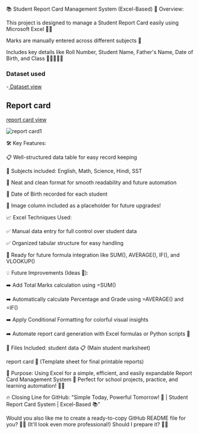📚 Student Report Card Management System (Excel-Based)
🚀 Overview:

This project is designed to manage a Student Report Card easily using Microsoft Excel 📄✨

Marks are manually entered across different subjects 🎯

Includes key details like Roll Number, Student Name, Father's Name, Date of Birth, and Class 🧑‍🎓👨‍👧‍👦

### Dataset used
-<a href=https://github.com/Arpitakaushal/excel-project/blob/main/reportcard.xlsx> Dataset view</a>
 
## Report card
<a href=https://github.com/Arpitakaushal/excel-project/blob/main/report%20ca>report card view</a>

![report card1](https://github.com/user-attachments/assets/9daa76a3-b05b-4dde-b4a1-cfdf5a50d4fb)



🛠 Key Features:

📋 Well-structured data table for easy record keeping

🧠 Subjects included: English, Math, Science, Hindi, SST

🔎 Neat and clean format for smooth readability and future automation

📅 Date of Birth recorded for each student

📸 Image column included as a placeholder for future upgrades!

📈 Excel Techniques Used:

✅ Manual data entry for full control over student data

✅ Organized tabular structure for easy handling

🧩 Ready for future formula integration like SUM(), AVERAGE(), IF(), and VLOOKUP()

💡 Future Improvements (Ideas 💭):

➡️ Add Total Marks calculation using =SUM()

➡️ Automatically calculate Percentage and Grade using =AVERAGE() and =IF()

➡️ Apply Conditional Formatting for colorful visual insights

➡️ Automate report card generation with Excel formulas or Python scripts 🐍

📎 Files Included:
student data 📋 (Main student marksheet)

report card 📝 (Template sheet for final printable reports)

🎯 Purpose:
Using Excel for a simple, efficient, and easily expandable Report Card Management System 🚀
Perfect for school projects, practice, and learning automation! 🏫✨

🔥 Closing Line for GitHub:
"Simple Today, Powerful Tomorrow! 🚀 | Student Report Card System | Excel-Based 📚"

Would you also like me to create a ready-to-copy GitHub README file for you? 📄🚀 (It'll look even more professional!)
Should I prepare it? 🎨✨
